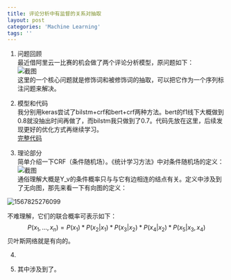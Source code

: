 ```yaml
---
title: 评论分析中有监督的关系对抽取
layout: post
categories: 'Machine Learning'
tags: ''
---
```

1. 问题回顾  
最近借阿里云一比赛的机会做了两个评论分析模型，原问题如下：    
![截图](https://paichin.github.io/assets/images4post/1.png)  
这里的一个核心问题就是修饰词和被修饰词的抽取，可以把它作为一个序列标注问题来解决。  


2. 模型和代码  
我分别用keras尝试了bilstm+crf和bert+crf两种方法。bert的f1线下大概做到0.8就没抽出时间再做了，而bilstm我只做到了0.7。代码先放在这里，后续发现更好的优化方式再继续学习。  
[完整代码](https://github.com/paichin/dl-models---analyse-des-commentaires/tree/master)  
  
3. 理论部分  
  简单介绍一下CRF（条件随机场）。《统计学习方法》中对条件随机场的定义：  
  ![截图](https://paichin.github.io/assets/images4post/2.png)  
  通俗理解大概是Y_v的条件概率只与与它有边相连的结点有关。定义中涉及到了无向图，那先来看一下有向图的定义：  <br>

  ![1567825276099](https://paichin.github.io/assets/images4post/3.png)

  不难理解，它们的联合概率可表示如下：
  $$
  P(x_1,...,x_n)=P(x_1)*P(x_2|x_1)*P(x_3|x_2)*P(x_4|x_2)*P(x_5|x_3,x_4)
  $$
  贝叶斯网络就是有向的。

4. 

5. 其中涉及到了。